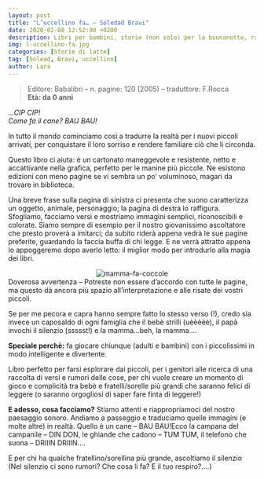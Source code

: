 ```yaml
---
layout: post
title: "L’uccellino fa… – Soledad Bravi"
date: 2020-02-08 12:52:00 +0200
description: Libri per bambini, storie (non solo) per la buonanotte, racconti e letture per giocare e leggere con i bimbi.
img: l-uccellino-fa.jpg
categories: [Storie di latte]
tag: [Solead, Bravi, uccellino]
author: Lara
---
```

> Editore: Babalibri – n. pagine: 120 (2005) – traduttore: F.Rocca   
**Età: da 0 anni**

*…CIP CIP!*   
*Come fa il cane? BAU BAU!*

In  tutto il mondo cominciamo così a tradurre la realtà per i nuovi piccoli arrivati, per conquistare il loro sorriso e rendere familiare ciò che li circonda.

Questo libro ci aiuta: è un cartonato maneggevole e resistente, netto e accattivante nella grafica, perfetto per le manine più piccole. Ne esistono edizioni con meno pagine se vi sembra un po’ voluminoso, magari da trovare in biblioteca.

Una breve frase sulla pagina di sinistra ci presenta che suono caratterizza un oggetto, animale, personaggio; la pagina di destra lo raffigura.  Sfogliamo, facciamo versi e mostriamo immagini semplici, riconoscibili e colorate. Siamo sempre di esempio per il nostro giovanissimo ascoltatore che presto proverà a imitarci; da subito riderà appena vedrà le sue pagine preferite, guardando la faccia buffa di chi legge. E ne verrà attratto appena lo appoggeremo dopo averlo letto: il miglior modo per introdurlo alla magia dei libri.
<center><img src="https://www.ceraunavoltaunre.it/wp/wp-content/uploads/2018/02/uccellino-300x148.jpg" alt="mamma-fa-coccole"></center>
Doverosa avvertenza – Potreste non essere d’accordo con tutte le pagine, ma questo dà ancora più spazio all’interpretazione e alle risate dei vostri piccoli.

Se per me pecora e capra hanno sempre fatto lo stesso verso (!), credo sia invece un caposaldo di ogni famiglia che il bebè strilli (uèèèèè), il papà invochi il silenzio (ssssst!) e la mamma…beh, la mamma….

**Speciale perchè:** fa giocare chiunque (adulti e bambini) con i piccolissimi in modo intelligente e divertente.

Libro perfetto per farsi esplorare dai piccoli, per i genitori alle ricerca di una raccolta di versi e rumori delle cose,  per chi vuole creare un momento di gioco e complicità tra bebè e fratelli/sorelle più grandi che saranno felici di leggere (o saranno orgogliosi di saper fare finta di leggere!)

**E adesso, cosa facciamo?** Stiamo attenti e riappropriamoci del nostro paesaggio sonoro.  Andiamo a passeggio e traduciamo quelle immagini (e molte altre) in realtà. Quello è un cane – BAU BAU!Ecco la campana del campanile – DIN DON, le ghiande che cadono – TUM TUM,  il telefono che suona – DRIIIN DRIIIN….

E per chi ha qualche fratellino/sorellina più grande,  ascoltiamo il silenzio (Nel silenzio ci sono rumori? Che cosa li fa? E il tuo respiro?….)